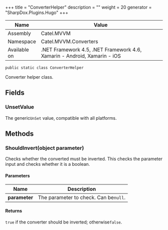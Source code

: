 

+++
title = "ConverterHelper" 
description = ""
weight = 20
generator = "SharpDox.Plugins.Hugo"
+++

Name|Value
---|---
Assembly|Catel.MVVM
Namespace|Catel.MVVM.Converters
Available on|.NET Framework 4.5, .NET Framework 4.6, Xamarin - Android, Xamarin - iOS

```
public static class ConverterHelper
```

Converter helper class.

## Fields

### UnsetValue

The generic`UnSet` value, compatible with all platforms.

## Methods

### ShouldInvert(object parameter)

Checks whether the converted must be inverted. This checks the parameter input and checks whether it is a boolean.

#### Parameters

Name|Description
---|---
**parameter**|The parameter to check. Can be`null`.

#### Returns

`true` if the converter should be inverted; otherwise`false`.

